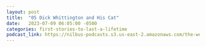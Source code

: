 ```yaml
---
layout: post
title:  "05 Dick Whittington and His Cat"
date:   2023-07-09 06:05:00 -0500
categories: first-stories-to-last-a-lifetime
podcast_link: https://nilbus-podcasts.s3.us-east-2.amazonaws.com/the-well-trained-mind/First%20Stories%20to%20Last%20a%20Lifetime/05%20Dick%20Whittington%20and%20His%20Cat.mp3
---
```

